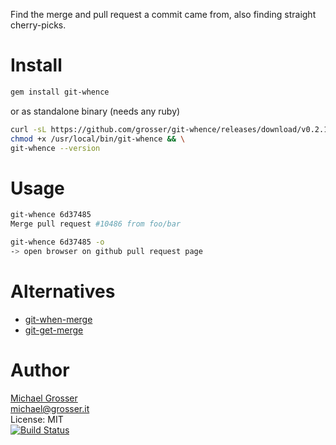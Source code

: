 Find the merge and pull request a commit came from, also finding straight cherry-picks.

Install
=======

```Bash
gem install git-whence
```

or as standalone binary (needs any ruby)

```Bash
curl -sL https://github.com/grosser/git-whence/releases/download/v0.2.1/git-autobisect > /usr/local/bin/git-whence && \
chmod +x /usr/local/bin/git-whence && \
git-whence --version
```

Usage
=====

```Bash
git-whence 6d37485
Merge pull request #10486 from foo/bar

git-whence 6d37485 -o
-> open browser on github pull request page
```

Alternatives
============
 - [git-when-merge](https://github.com/mhagger/git-when-merged)
 - [git-get-merge](https://github.com/jianli/git-get-merge)

Author
======
[Michael Grosser](http://grosser.it)<br/>
michael@grosser.it<br/>
License: MIT<br/>
[![Build Status](https://travis-ci.org/grosser/git-whence.png)](https://travis-ci.org/grosser/git-whence)
